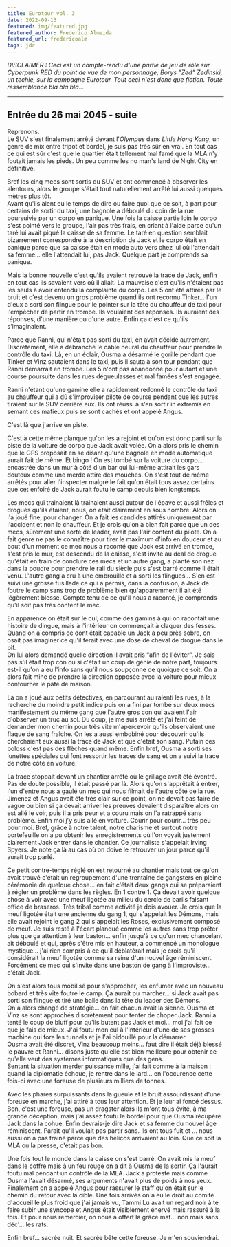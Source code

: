 ```yaml
---
title: Eurotour vol. 3
date: 2022-09-13
featured: img/featured.jpg
featured_author: Frederico Almeida
featured_url: fredericoalm
tags: jdr
---
```


_DISCLAIMER : Ceci est un compte-rendu d'une partie de jeu de rôle sur Cyberpunk RED du point de vue de mon personnage, Borys "Zed" Zedinski, un techie, sur la campagne Eurotour. Tout ceci n'est donc que fiction. Toute ressemblance bla bla bla…_

---

## Entrée du 26 mai 2045 - suite

Reprenons.  
Le SUV s'est finalement arrêté devant l'_Olympus_ dans _Little Hong Kong_, un genre de mix entre tripot et bordel, je suis pas très sûr en vrai. En tout cas ce qui est sûr c'est que le quartier était tellement mal famé que la MLA n'y foutait jamais les pieds. Un peu comme les no man's land de Night City en définitive.

Bref les cinq mecs sont sortis du SUV et ont commencé à observer les alentours, alors le groupe s'était tout naturellement arrêté lui aussi quelques mètres plus tôt.  
Avant qu'ils aient eu le temps de dire ou faire quoi que ce soit, à part pour certains de sortir du taxi, une bagnole a déboulé du coin de la rue poursuivie par un corpo en panique. Une fois la caisse partie loin le corpo s'est pointé vers le groupe, l'air pas très frais, en criant à l'aide parce qu'un taré lui avait piqué la caisse de sa femme. Le taré en question semblait bizarrement correspondre à la description de Jack et le corpo était en panique parce que sa caisse était en mode auto vers chez lui où l'attendait sa femme… elle l'attendait lui, pas Jack. Quelque part je comprends sa panique.

Mais la bonne nouvelle c'est qu'ils avaient retrouvé la trace de Jack, enfin en tout cas ils savaient vers où il allait. La mauvaise c'est qu'ils n'étaient pas les seuls à avoir entendu la complainte du corpo. Les 5 ont été attirés par le bruit et c'est devenu un gros problème quand ils ont reconnu Tinker… l'un d'eux a sorti son flingue pour le pointer sur la tête du chauffeur de taxi pour l'empêcher de partir en trombe. Ils voulaient des réponses. Ils auraient des réponses, d'une manière ou d'une autre. Enfin ça c'est ce qu'ils s'imaginaient.

Parce que Ranni, qui n'était pas sorti du taxi, en avait décidé autrement. Discrètement, elle a débranché le câble neural du chauffeur pour prendre le contrôle du taxi. Là, en un éclair, Ousma a désarmé le gorille pendant que Tinker et Vinz sautaient dans le taxi, puis il sauta à son tour pendant que Ranni démarrait en trombe. Les 5 n'ont pas abandonné pour autant et une course poursuite dans les rues dégueulasses et mal famées s'est engagée.

Ranni n'étant qu'une gamine elle a rapidement redonné le contrôle du taxi au chauffeur qui a dû s'improviser pilote de course pendant que les autres tiraient sur le SUV derrière eux. Ils ont réussi à s'en sortir in extremis en semant ces mafieux puis se sont cachés et ont appelé Angus.

C'est là que j'arrive en piste.

C'est à cette même planque qu'on les a rejoint et qu'on est donc parti sur la piste de la voiture de corpo que Jack avait volée. On a alors pris le chemin que le GPS proposait en se disant qu'une bagnole en mode automatique aurait fait de même. Et bingo ! On est tombé sur la voiture du corpo… encastrée dans un mur à côté d'un bar qui lui-même attirait les gars douteux comme une merde attire des mouches. On s'est tout de même arrêtés pour aller l'inspecter malgré le fait qu'on était tous assez certains que cet enfoiré de Jack aurait foutu le camp depuis bien longtemps.

Les mecs qui trainaient là trainaient aussi autour de l'épave et aussi frêles et drogués qu'ils étaient, nous, on était clairement en sous nombre. Alors on l'a joué fine, pour changer. On a fait les candides attirés uniquement par l'accident et non le chauffeur. Et je crois qu'on a bien fait parce que un des mecs, sûrement une sorte de leader, avait pas l'air content du pilote. On a fait genre ne pas le connaître pour tirer le maximum d'info en douceur et au bout d'un moment ce mec nous a raconté que Jack est arrivé en trombe, s'est pris le mur, est descendu de la caisse, s'est invité au deal de drogue qu'était en train de conclure ces mecs et un autre gang, a planté son nez dans la poudre pour prendre le rail du siècle puis s'est barré comme il était venu. L'autre gang a cru à une embrouille et a sorti les flingues… S'en est suivi une grosse fusillade ce qui a permis, dans la confusion, à Jack de foutre le camp sans trop de problème bien qu'apparemment il ait été légèrement blessé. Compte tenu de ce qu'il nous a raconté, je comprends qu'il soit pas très content le mec.

En apparence on était sur le cul, comme des gamins à qui on racontait une histoire de dingue, mais à l'intérieur on commençait à claquer des fesses. Quand on a compris ce dont était capable un Jack à peu près sobre, on osait pas imaginer ce qu'il ferait avec une dose de cheval de drogue dans le pif.  
On lui alors demandé quelle direction il avait pris “afin de l'éviter”. Je sais pas s'il était trop con ou si c'était un coup de génie de notre part, toujours est-il qu'on a eu l'info sans qu'il nous soupçonne de quoique ce soit. On a alors fait mine de prendre la direction opposée avec la voiture pour mieux contourner le pâté de maison.

Là on a joué aux petits détectives, en parcourant au ralenti les rues, à la recherche du moindre petit indice puis on a fini par tombé sur deux mecs manifestement du même gang que l'autre gros con qui avaient l'air d'observer un truc au sol. Du coup, je me suis arrêté et j'ai feint de demander mon chemin pour très vite m'apercevoir qu'ils observaient une flaque de sang fraîche. On les a aussi embobiné pour découvrir qu'ils cherchaient eux aussi la trace de Jack et que c'était son sang. Putain ces boloss c'est pas des flèches quand même. Enfin bref, Ousma a sorti ses lunettes spéciales qui font ressortir les traces de sang et on a suivi la trace de notre côté en voiture.

La trace stoppait devant un chantier arrêté où le grillage avait été éventré. Pas de doute possible, il était passé par là. Alors qu'on s'apprêtait à entrer, l'un d'entre nous a gaulé un mec qui nous filmait de l'autre côté de la rue. Jimenez et Angus avait été très clair sur ce point, on ne devait pas faire de vague ou bien si ça devait arriver les preuves devaient disparaître alors on est allé le voir, puis il a pris peur et a couru mais on l'a ratrappé sans problème. Enfin moi j'y suis allé en voiture. Courir pour courir… très peu pour moi. Bref, grâce à notre talent, notre charisme et surtout notre portefeuille on a pu obtenir les enregistrements où l'on voyait justement clairement Jack entrer dans le chantier. Ce journaliste s'appelait Irving Spyers. Je note ça là au cas où on doive le retrouver un jour parce qu'il aurait trop parlé.

Ce petit contre-temps réglé on est retourné au chantier mais tout ce qu'on avait trouvé c'était un regroupement d'une trentaine de gangsters en pleine cérémonie de quelque chose… en fait c'était deux gangs qui se préparaient à régler un problème dans les règles. En 1 contre 1. Ça devait avoir quelque chose à voir avec une meuf ligotée au milieu du cercle de barils faisant office de braseros. Très tribal comme activité je dois avouer. Je crois que la meuf ligotée était une ancienne du gang 1, qui s'appelait les Démons, mais elle avait rejoint le gang 2 qui s'appelait les Roses, exclusivement composé de meuf. Je suis resté à l'écart planqué comme les autres sans trop prêter plus que ça attention à leur baston… enfin jusqu'à ce qu'un mec chancelant ait déboulé et qui, après s'être mis en hauteur, a commencé un monologue mystique… j'ai rien compris à ce qu'il déblatérait mais je crois qu'il considérait la meuf ligotée comme sa reine d'un nouvel âge réminiscent. Forcément ce mec qui s'invite dans une baston de gang à l'improviste… c'était Jack.

On s'est alors tous mobilisé pour s'approcher, les enfumer avec un nouveau bobard et très vite foutre le camp. Ça aurait pu marcher… si Jack avait pas sorti son flingue et tiré une balle dans la tête du leader des Démons.  
On a alors changé de stratégie… en fait chacun avait la sienne. Ousma et Vinz se sont approchés discrètement pour tenter de choper Jack. Ranni a tenté le coup de bluff pour qu'ils butent pas Jack et moi… moi j'ai fait ce que je fais de mieux. J'ai foutu mon cul à l'intérieur d'une de ses grosses machine qui fore les tunnels et je l'ai bidouillé pour la démarrer.  
Ousma avait été discret, Vinz beaucoup moins… faut dire il était déjà blessé le pauvre et Ranni… disons juste qu'elle est bien meilleure pour obtenir ce qu'elle veut des systèmes informatiques que des gens.  
Sentant la situation merder puissance mille, j'ai fait comme à la maison : quand la diplomatie échoue, je rentre dans le lard… en l'occurence cette fois-ci avec une foreuse de plusieurs milliers de tonnes.

Avec les phares surpuissants dans la gueule et le bruit assourdissant d'une foreuse en marche, j'ai attiré à tous leur attention. Et je leur ai foncé dessus. Bon, c'est une foreuse, pas un dragster alors ils m'ont tous évité, à ma grande déception, mais j'ai assez foutu le bordel pour que Ousma récupère Jack dans la cohue. Enfin devrais-je dire Jack et sa femme du nouvel âge réminiscent. Parait qu'il voulait pas partir sans. Ils ont tous fuit et … nous aussi on a pas trainé parce que des hélicos arrivaient au loin. Que ce soit la MLA ou la presse, c'était pas bon.

Une fois tout le monde dans la caisse on s'est barré. On avait mis la meuf dans le coffre mais à un feu rouge on a dit à Ousma de la sortir. Ça l'aurait foutu mal pendant un contrôle de la MLA. Jack a protesté mais comme Ousma l'avait désarmé, ses arguments n'avait plus de poids à nos yeux.  
Finalement on a appelé Angus pour rassurer le staff qu'on était sur le chemin du retour avec la cible. Une fois arrivés on a eu le droit au comité d'accueil le plus froid que j'ai jamais vu, Tammi Lu avait un regard noir à te faire subir une syncope et Angus était visiblement énervé mais rassuré à la fois. Et pour nous remercier, on nous a offert la grâce mat… non mais sans déc'… les rats.

Enfin bref… sacrée nuit. Et sacrée bête cette foreuse. Je m'en souviendrai.
